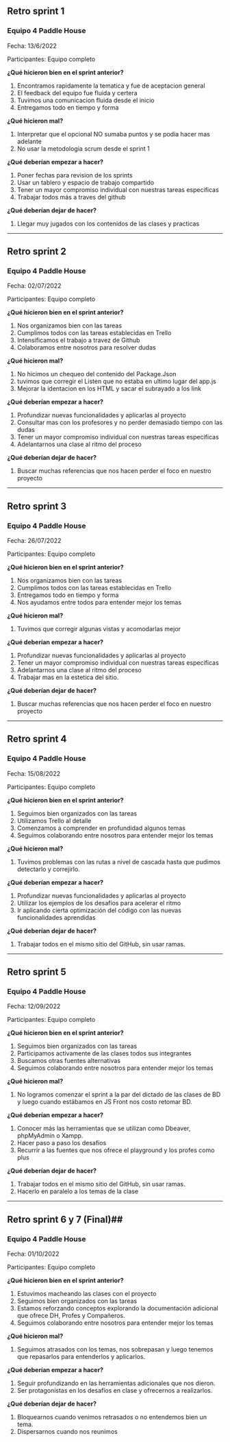 ## Retro sprint 1 ##

### Equipo 4 Paddle House ###

Fecha: 13/6/2022

Participantes: Equipo completo

**¿Qué hicieron bien en el sprint anterior?**

1. Encontramos rapidamente la tematica y fue de aceptacion general
2. El feedback del equipo fue fluida y certera
3. Tuvimos una comunicacion fluida desde el inicio
4. Entregamos todo en tiempo y forma

**¿Qué hicieron mal?**

1. Interpretar que el opcional NO sumaba puntos y se podia hacer mas adelante
2. No usar la metodologia scrum desde el sprint 1

**¿Qué deberían empezar a hacer?**

1. Poner fechas para revision de los sprints
2. Usar un tablero y espacio de trabajo compartido
3. Tener un mayor compromiso individual con nuestras tareas especificas
4. Trabajar todos más a traves del github

**¿Qué deberían dejar de hacer?**

1. Llegar muy jugados con los contenidos de las clases y practicas
------------------------------------------------------------------------------------------------------------------------
## Retro sprint 2 ##

### Equipo 4 Paddle House ###

Fecha: 02/07/2022

Participantes: Equipo completo

**¿Qué hicieron bien en el sprint anterior?**

1. Nos organizamos bien con las tareas
2. Cumplimos todos con las tareas establecidas en Trello
3. Intensificamos el trabajo a travez de Github
4. Colaboramos entre nosotros para resolver dudas

**¿Qué hicieron mal?**

1. No hicimos un chequeo del contenido del Package.Json
2. tuvimos que corregir el Listen que no estaba en ultimo lugar del app.js
3. Mejorar la identacion en los HTML y sacar el subrayado a los link

**¿Qué deberían empezar a hacer?**

1. Profundizar nuevas funcionalidades y aplicarlas al proyecto
2. Consultar mas con los profesores y no perder demasiado tiempo con las dudas
3. Tener un mayor compromiso individual con nuestras tareas especificas
4. Adelantarnos una clase al ritmo del proceso

**¿Qué deberían dejar de hacer?**

1. Buscar muchas referencias que nos hacen perder el foco en nuestro proyecto
------------------------------------------------------------------------------------------------------------------------
## Retro sprint 3 ##

### Equipo 4 Paddle House ###

Fecha: 26/07/2022

Participantes: Equipo completo

**¿Qué hicieron bien en el sprint anterior?**

1. Nos organizamos bien con las tareas
2. Cumplimos todos con las tareas establecidas en Trello
3. Entregamos todo en tiempo y forma
4. Nos ayudamos entre todos para entender mejor los temas

**¿Qué hicieron mal?**

1. Tuvimos que corregir algunas vistas y acomodarlas mejor

**¿Qué deberían empezar a hacer?**

1. Profundizar nuevas funcionalidades y aplicarlas al proyecto
2. Tener un mayor compromiso individual con nuestras tareas especificas
3. Adelantarnos una clase al ritmo del proceso
4. Trabajar mas en la estetica del sitio. 

**¿Qué deberían dejar de hacer?**

1. Buscar muchas referencias que nos hacen perder el foco en nuestro proyecto

------------------------------------------------------------------------------------------------------------------------
## Retro sprint 4 ##

### Equipo 4 Paddle House ###

Fecha: 15/08/2022

Participantes: Equipo completo

**¿Qué hicieron bien en el sprint anterior?**

1. Seguimos bien organizados con las tareas
2. Utilizamos Trello al detalle
3. Comenzamos a comprender en profundidad algunos temas
4. Seguimos colaborando entre nosotros para entender mejor los temas

**¿Qué hicieron mal?**

1. Tuvimos problemas con las rutas a nivel de cascada hasta que pudimos detectarlo y correjirlo.

**¿Qué deberían empezar a hacer?**

1. Profundizar nuevas funcionalidades y aplicarlas al proyecto
2. Utilizar los ejemplos de los desafíos para acelerar el ritmo
3. Ir aplicando cierta optimización del código con las nuevas funcionalidades aprendidas 

**¿Qué deberían dejar de hacer?**

1. Trabajar todos en el mismo sitio del GitHub, sin usar ramas.

------------------------------------------------------------------------------------------------------------------------
## Retro sprint 5 ##

### Equipo 4 Paddle House ###

Fecha: 12/09/2022

Participantes: Equipo completo

**¿Qué hicieron bien en el sprint anterior?**

1. Seguimos bien organizados con las tareas
2. Participamos activamente de las clases todos sus integrantes
3. Buscamos otras fuentes alternativas
4. Seguimos colaborando entre nosotros para entender mejor los temas

**¿Qué hicieron mal?**

1. No logramos comenzar el sprint a la par del dictado de las clases de BD y luego cuando estábamos en JS Front nos costo retomar BD.

**¿Qué deberían empezar a hacer?**

1. Conocer más las herramientas que se utilizan como Dbeaver, phpMyAdmin o Xampp.
2. Hacer paso a paso los desafíos
3. Recurrir a las fuentes que nos ofrece el playground y los profes como plus

**¿Qué deberían dejar de hacer?**

1. Trabajar todos en el mismo sitio del GitHub, sin usar ramas.
2. Hacerlo en paralelo a los temas de la clase

---------------------------------------------------------------------------------------------------

## Retro sprint 6 y 7 (Final)##

### Equipo 4 Paddle House ###

Fecha: 01/10/2022

Participantes: Equipo completo

**¿Qué hicieron bien en el sprint anterior?**

1. Estuvimos macheando las clases con el proyecto
2. Seguimos bien organizados con las tareas
3. Estamos reforzando conceptos explorando la documentación adicional que ofrece DH, Profes y Compañeros.
4. Seguimos colaborando entre nosotros para entender mejor los temas

**¿Qué hicieron mal?**

1. Seguimos atrasados con los temas, nos sobrepasan y luego tenemos que repasarlos para entenderlos y aplicarlos.

**¿Qué deberían empezar a hacer?**

1. Seguir profundizando en las herramientas adicionales que nos dieron.
2. Ser protagonistas en los desafíos en clase y ofrecernos a realizarlos.

**¿Qué deberían dejar de hacer?**

1. Bloquearnos cuando venimos retrasados o no entendemos bien un tema.
2. Dispersarnos cuando nos reunimos

